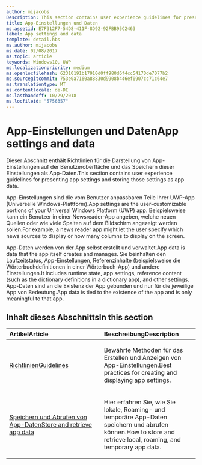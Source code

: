 ```yaml
---
author: mijacobs
Description: This section contains user experience guidelines for presenting app settings and storing those settings as app data.
title: App-Einstellungen und Daten
ms.assetid: E7F312F7-54D8-411F-8D92-92FBB95C2463
label: App settings and data
template: detail.hbs
ms.author: mijacobs
ms.date: 02/08/2017
ms.topic: article
keywords: Windows10, UWP
ms.localizationpriority: medium
ms.openlocfilehash: 62310191b17910d0ff980d6f4cc54170de7077b2
ms.sourcegitcommit: 753e0a7160a88830d9908b446ef0907cc71c64e7
ms.translationtype: MT
ms.contentlocale: de-DE
ms.lasthandoff: 10/29/2018
ms.locfileid: "5756357"
---
```

# <a name="app-settings-and-data"></a><span data-ttu-id="e04a6-103">App-Einstellungen und Daten</span><span class="sxs-lookup"><span data-stu-id="e04a6-103">App settings and data</span></span>




<span data-ttu-id="e04a6-104">Dieser Abschnitt enthält Richtlinien für die Darstellung von App-Einstellungen auf der Benutzeroberfläche und das Speichern dieser Einstellungen als App-Daten.</span><span class="sxs-lookup"><span data-stu-id="e04a6-104">This section contains user experience guidelines for presenting app settings and storing those settings as app data.</span></span>

<span data-ttu-id="e04a6-105">App-Einstellungen sind die vom Benutzer anpassbaren Teile Ihrer UWP-App (Universelle Windows-Plattform).</span><span class="sxs-lookup"><span data-stu-id="e04a6-105">App settings are the user-customizable portions of your Universal Windows Platform (UWP) app.</span></span> <span data-ttu-id="e04a6-106">Beispielsweise kann ein Benutzer in einer Newsreader-App angeben, welche neuen Quellen oder wie viele Spalten auf dem Bildschirm angezeigt werden sollen.</span><span class="sxs-lookup"><span data-stu-id="e04a6-106">For example, a news reader app might let the user specify which news sources to display or how many columns to display on the screen.</span></span>

<span data-ttu-id="e04a6-107">App-Daten werden von der App selbst erstellt und verwaltet.</span><span class="sxs-lookup"><span data-stu-id="e04a6-107">App data is data that the app itself creates and manages.</span></span> <span data-ttu-id="e04a6-108">Sie beinhalten den Laufzeitstatus, App-Einstellungen, Referenzinhalte (beispielsweise die Wörterbuchdefinitionen in einer Wörterbuch-App) und andere Einstellungen.</span><span class="sxs-lookup"><span data-stu-id="e04a6-108">It includes runtime state, app settings, reference content (such as the dictionary definitions in a dictionary app), and other settings.</span></span> <span data-ttu-id="e04a6-109">App-Daten sind an die Existenz der App gebunden und nur für die jeweilige App von Bedeutung.</span><span class="sxs-lookup"><span data-stu-id="e04a6-109">App data is tied to the existence of the app and is only meaningful to that app.</span></span>
## <a name="in-this-section"></a><span data-ttu-id="e04a6-110">Inhalt dieses Abschnitts</span><span class="sxs-lookup"><span data-stu-id="e04a6-110">In this section</span></span>
<table>
<colgroup>
<col width="50%" />
<col width="50%" />
</colgroup>
<thead>
<tr class="header">
<th align="left"><span data-ttu-id="e04a6-111">Artikel</span><span class="sxs-lookup"><span data-stu-id="e04a6-111">Article</span></span></th>
<th align="left"><span data-ttu-id="e04a6-112">Beschreibung</span><span class="sxs-lookup"><span data-stu-id="e04a6-112">Description</span></span></th>
</tr>
</thead>
<tbody>
<tr class="odd">
<td align="left"><p><a href="guidelines-for-app-settings.md"><span data-ttu-id="e04a6-113">Richtlinien</span><span class="sxs-lookup"><span data-stu-id="e04a6-113">Guidelines</span></span></a></p></td>
<td align="left"><p><span data-ttu-id="e04a6-114">Bewährte Methoden für das Erstellen und Anzeigen von App-Einstellungen.</span><span class="sxs-lookup"><span data-stu-id="e04a6-114">Best practices for creating and displaying app settings.</span></span></p></td>
</tr>
<tr class="even">
<td align="left"><p><a href="store-and-retrieve-app-data.md"><span data-ttu-id="e04a6-115">Speichern und Abrufen von App-Daten</span><span class="sxs-lookup"><span data-stu-id="e04a6-115">Store and retrieve app data</span></span></a></p></td>
<td align="left"><p><span data-ttu-id="e04a6-116">Hier erfahren Sie, wie Sie lokale, Roaming- und temporäre App-Daten speichern und abrufen können.</span><span class="sxs-lookup"><span data-stu-id="e04a6-116">How to store and retrieve local, roaming, and temporary app data.</span></span></p></td>
</tr>
</tbody>
</table>



